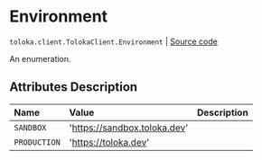 # Environment
`toloka.client.TolokaClient.Environment` | [Source code](https://github.com/Toloka/toloka-kit/blob/v1.1.1/src/client/__init__.py#L238)

An enumeration.

## Attributes Description

| Name | Value | Description |
| :------| :-----------| :----------| 
`SANDBOX`|'https://sandbox.toloka.dev'|
`PRODUCTION`|'https://toloka.dev'|
